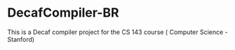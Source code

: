 # DecafCompiler-BR
This is a Decaf compiler project for the CS 143 course ( Computer Science - Stanford)
